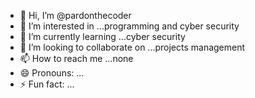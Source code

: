 - 👋 Hi, I’m @pardonthecoder
- 👀 I’m interested in ...programming and cyber security
- 🌱 I’m currently learning ...cyber security
- 💞️ I’m looking to collaborate on ...projects management
- 📫 How to reach me ...none
- 😄 Pronouns: ...
- ⚡ Fun fact: ...

<!---
pardonthecoder/pardonthecoder is a ✨ special ✨ repository because its `README.md` (this file) appears on your GitHub profile.
You can click the Preview link to take a look at your changes.
--->
